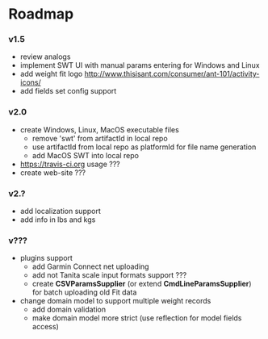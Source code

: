 Roadmap
=======

### v1.5 ###
* review analogs
* implement SWT UI with manual params entering for Windows and Linux
* add weight fit logo http://www.thisisant.com/consumer/ant-101/activity-icons/
* add fields set config support

### v2.0 ###
* create Windows, Linux, MacOS executable files
    * remove 'swt' from artifactId in local repo
    * use artifactId from local repo as platformId for file name generation
    * add MacOS SWT into local repo
* https://travis-ci.org usage ??? 
* create web-site ???

### v2.? ###
* add localization support
* add info in lbs and kgs
    
### v??? ###
* plugins support
    * add Garmin Connect net uploading
    * add not Tanita scale input formats support ???
    * create **CSVParamsSupplier** (or extend **CmdLineParamsSupplier**) for batch uploading old Fit data
* change domain model to support multiple weight records
    * add domain validation
    * make domain model more strict (use reflection for model fields access)

